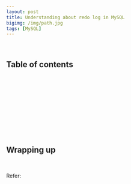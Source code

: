 ```yaml
---
layout: post
title: Understanding about redo log in MySQL
bigimg: /img/path.jpg
tags: [MySQL]
---
```




<br>

## Table of contents





<br>

## 





<br>

## 





<br>

## 






<br>

## Wrapping up







<br>

Refer:

[]()

[]()

[]()